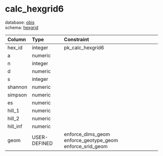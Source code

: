 # calc_hexgrid6
database: [obis](../)  
schema: [hexgrid](hexgrid)  

|Column|Type|Constraint|
|:---|:---|:---|
|hex_id|integer|pk_calc_hexgrid6 |
|a|numeric||
|n|integer||
|d|numeric||
|s|integer||
|shannon|numeric||
|simpson|numeric||
|es|numeric||
|hill_1|numeric||
|hill_2|numeric||
|hill_inf|numeric||
|geom|USER-DEFINED|enforce_dims_geom enforce_geotype_geom enforce_srid_geom |
